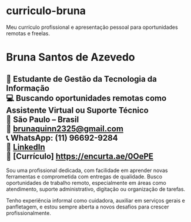 # curriculo-bruna
Meu currículo profissional e apresentação pessoal para oportunidades remotas e freelas.
# Bruna Santos de Azevedo

🎯 Estudante de Gestão da Tecnologia da Informação  
💻 Buscando oportunidades remotas como Assistente Virtual ou Suporte Técnico  
📍 São Paulo – Brasil  
📧 brunaquinn2325@gmail.com  
📞 WhatsApp: (11) 96692-9284  
🔗 [LinkedIn](https://www.linkedin.com/in/bruna-joaquim-948188349)  
📄 [Currículo] https://encurta.ae/0OePE
---

Sou uma profissional dedicada, com facilidade em aprender novas ferramentas e comprometida com entregas de qualidade. Busco oportunidades de trabalho remoto, especialmente em áreas como atendimento, suporte administrativo, digitação ou organização de tarefas.

Tenho experiência informal como cuidadora, auxiliar em serviços gerais e panfletagem, e estou sempre aberta a novos desafios para crescer profissionalmente.

